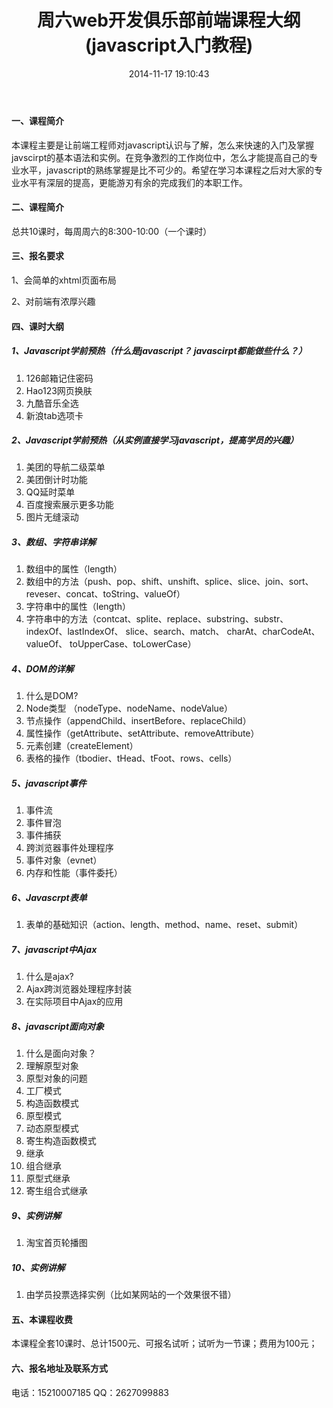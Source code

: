 ﻿---
layout: post 
title:  "周六web开发俱乐部前端课程大纲(javascript入门教程)"
date:   2014-11-17 19:10:43
categories: lessons
---

<h4>一、课程简介</h4>
<p>
  本课程主要是让前端工程师对javascript认识与了解，怎么来快速的入门及掌握javscirpt的基本语法和实例。在竞争激烈的工作岗位中，怎么才能提高自己的专业水平，javascript的熟练掌握是比不可少的。希望在学习本课程之后对大家的专业水平有深层的提高，更能游刃有余的完成我们的本职工作。
</p>
<h4>二、课程简介</h4>
 <p>总共10课时，每周周六的8:300-10:00（一个课时）</p>
<h4>三、报名要求</h4>
  <p>1、会简单的xhtml页面布局</p>
  <p>2、对前端有浓厚兴趣</p>
<h4>四、课时大纲</h4>
<h5>1、Javascript学前预热（什么是javascript？ javascirpt都能做些什么？）</h5>
<ol class="task-list">
 <li>126邮箱记住密码</li>
  <li>Hao123网页换肤</li>
  <li>九酷音乐全选</li>
<li>  新浪tab选项卡</li>
</ol>
<h5>2、Javascript学前预热（从实例直接学习javascript，提高学员的兴趣）</h5>
<ol class="task-list">
  <li>美团的导航二级菜单</li>
  <li>美团倒计时功能</li>
  <li>QQ延时菜单</li>
  <li>百度搜索展示更多功能</li>
  <li>  图片无缝滚动</li>
</ol>
<h5>3、数组、字符串详解</h5>
<ol class="task-list">
  <li>数组中的属性（length）</li>
  <li>  数组中的方法（push、pop、shift、unshift、splice、slice、join、sort、 reveser、concat、toString、valueOf）</li>
  <li>字符串中的属性（length）</li>
  <Li>字符串中的方法（contcat、splite、replace、substring、substr、indexOf、lastIndexOf、 slice、search、match、 charAt、charCodeAt、 valueOf、 toUpperCase、toLowerCase）</li>
</ol>
<h5>4、DOM的详解</h5>
<ol clas="task-list">
  <li>什么是DOM?</li>
  <li>Node类型 （nodeType、nodeName、nodeValue）</li>
  <li>节点操作（appendChild、insertBefore、replaceChild）</li>
  <Li>属性操作（getAttribute、setAttribute、removeAttribute）</li>
  <li>元素创建（createElement）</li>
  <li>表格的操作（tbodier、tHead、tFoot、rows、cells）</li>
</ol>
<h5>5、javascript事件</h5>
<ol class="task-list">

  <Li>事件流</li>
  <li>事件冒泡</li>
  <li>事件捕获</li>
  <li>跨浏览器事件处理程序</li>
  <li>事件对象（evnet）</li>
  <li>内存和性能（事件委托）</li>
</ol>
<h5>6、Javascrpt表单</h5><ol class="task-list">
  <li>表单的基础知识（action、length、method、name、reset、submit）</li></ol>
<h5>7、javascript中Ajax</h5>
  <ol class="task-list">
	<li>什么是ajax?</li>
  	<li>Ajax跨浏览器处理程序封装</li>
        <Li>在实际项目中Ajax的应用</li>
</ol>
<h5>8、javascript面向对象</h5>
  <ol class="task-list">
  <li>什么是面向对象？</li>
  <li>理解原型对象</li>
  <li>原型对象的问题</li>
  <li>工厂模式</li>
  <li>构造函数模式</li>
  <li>原型模式</li>
  <li>动态原型模式</li>
  <li>寄生构造函数模式</li>
  <li>继承</li>
  <li>组合继承</li>
  <li>原型式继承</li>
  <li>寄生组合式继承</li>
</ol>
<h5>9、实例讲解</h5>
<ol class="task-list">
  <li>淘宝首页轮播图</li>
</ol>
<h5>10、实例讲解</h5>
  <ol class="task-list">
    <li>由学员投票选择实例（比如某网站的一个效果很不错）</li>
</ol>
<h4>五、本课程收费</h4>
<P>
本课程全套10课时、总计1500元、可报名试听；试听为一节课；费用为100元；
</p>
<h4>六、报名地址及联系方式</h4>

<p>电话：15210007185 QQ：2627099883</p>
